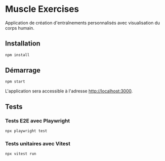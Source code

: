 # Muscle Exercises

Application de création d'entraînements personnalisés avec visualisation du corps humain.

## Installation

```bash
npm install
```

## Démarrage

```bash
npm start
```

L'application sera accessible à l'adresse [http://localhost:3000](http://localhost:3000).

## Tests

### Tests E2E avec Playwright

```bash
npx playwright test
```

### Tests unitaires avec Vitest

```bash
npx vitest run
```